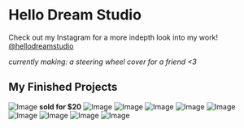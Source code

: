 # Hello Dream Studio
Check out my Instagram for a more indepth look into my work! [@hellodreamstudio](https://instagram.com/hellodreamstudio?utm_medium=copy_link)

_currently making: a steering wheel cover for a friend <3_

## My Finished Projects
![Image](IMG_1505.jpeg)
**sold for $20**
![Image](IMG_1368.jpeg)
![Image](IMG_0942.jpeg)
![Image](IMG_0627.jpeg)
![Image](IMG_0619.jpeg)
![Image](IMG_0614.jpeg)
![Image](IMG_0613.jpeg)
![Image](IMG_0601.jpeg)
![Image](IMG_0591.jpeg)
![Image](IMG_0581.jpeg)
